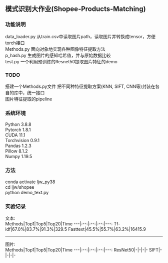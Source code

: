 
## 模式识别大作业(Shopee-Products-Matching)  
### 功能说明  
data_loader.py 从train.csv中读取图片path，读取图片并转换成tensor，方便torch接口  
Methods.py 面向对象地实现各种图像特征提取方法  
p_hash.py 生成图片的感知哈希值，并与原始数据比较  
test.py 一个利用预训练的Resnet50提取图片特征的demo  

### TODO  
搭建一个Methods.py文件 把不同种特征提取方案(KNN, SIFT, CNN等)封装在各自的库中，统一接口  
图片特征提取的pipeline  
  
### 系统环境  
Python 3.8.8  
Pytorch 1.8.1  
CUDA 11.1  
Torchvision 0.9.1  
Pandas 1.2.3  
Pillow 8.1.2  
Numpy 1.19.5  

### 方法  
conda activate ljw_py38  
cd ljw/shopee  
python demo_text.py  

### 实验记录  
文本:  
Methods|Top1|Top5|Top20|Time
---|:--:|:--:|:--:|---:
Tf-idf|67.0%|83.7%|91.3%|329.5
Fasttext|45.5%|55.7%|63.2%|16415.9

---
图片:  
Methods|Top1|Top5|Top20|Time
---|:--:|:--:|:--:|---:
ResNet50|-|-|-|-
SIFT|-|-|-|-
